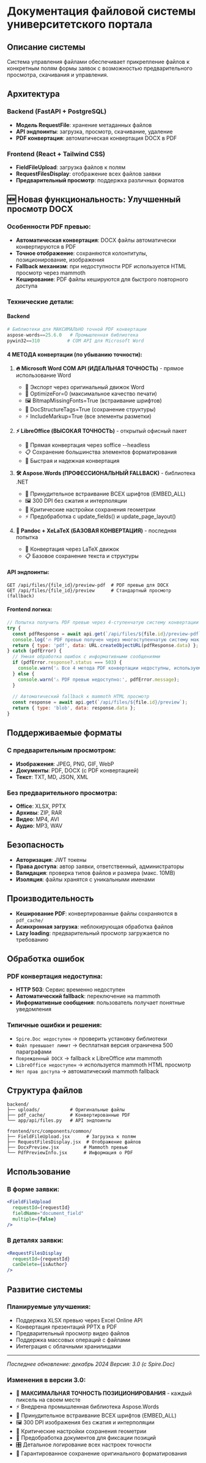 # Документация файловой системы университетского портала

## Описание системы

Система управления файлами обеспечивает прикрепление файлов к конкретным полям формы заявок с возможностью предварительного просмотра, скачивания и управления.

## Архитектура

### Backend (FastAPI + PostgreSQL)
- **Модель RequestFile**: хранение метаданных файлов
- **API эндпоинты**: загрузка, просмотр, скачивание, удаление
- **PDF конвертация**: автоматическая конвертация DOCX в PDF

### Frontend (React + Tailwind CSS)
- **FieldFileUpload**: загрузка файлов к полям
- **RequestFilesDisplay**: отображение всех файлов заявки
- **Предварительный просмотр**: поддержка различных форматов

## 🆕 Новая функциональность: Улучшенный просмотр DOCX

### Особенности PDF превью:
- **Автоматическая конвертация**: DOCX файлы автоматически конвертируются в PDF
- **Точное отображение**: сохраняются колонтитулы, позиционирование, изображения
- **Fallback механизм**: при недоступности PDF используется HTML просмотр через mammoth
- **Кеширование**: PDF файлы кешируются для быстрого повторного доступа

### Технические детали:

#### Backend
```python
# Библиотеки для МАКСИМАЛЬНО точной PDF конвертации
aspose-words==25.6.0   # Промышленная библиотека
pywin32==310          # COM API для Microsoft Word
```

#### 4 МЕТОДА конвертации (по убыванию точности):
1. **🔥 Microsoft Word COM API (ИДЕАЛЬНАЯ ТОЧНОСТЬ)** - прямое использование Word
   - 🎯 Экспорт через оригинальный движок Word
   - 💎 OptimizeFor=0 (максимальное качество печати)
   - 🖼️ BitmapMissingFonts=True (встраивание шрифтов)
   - 📐 DocStructureTags=True (сохранение структуры)
   - ⚡ IncludeMarkup=True (все элементы разметки)

2. **⚡ LibreOffice (ВЫСОКАЯ ТОЧНОСТЬ)** - открытый офисный пакет
   - 🔄 Прямая конвертация через soffice --headless
   - 📋 Сохранение большинства элементов форматирования
   - 🚀 Быстрая и надежная конвертация

3. **🛠️ Aspose.Words (ПРОФЕССИОНАЛЬНЫЙ FALLBACK)** - библиотека .NET
   - 💎 Принудительное встраивание ВСЕХ шрифтов (EMBED_ALL)
   - 🖼️ 300 DPI без сжатия и интерполяции
   - 📐 Критические настройки сохранения геометрии
   - ⚡ Предобработка с update_fields() и update_page_layout()

4. **📝 Pandoc + XeLaTeX (БАЗОВАЯ КОНВЕРТАЦИЯ)** - последняя попытка
   - 🔄 Конвертация через LaTeX движок
   - 📋 Базовое сохранение текста и структуры

#### API эндпоинты:
```
GET /api/files/{file_id}/preview-pdf  # PDF превью для DOCX
GET /api/files/{file_id}/preview      # Стандартный просмотр (fallback)
```

#### Frontend логика:
```javascript
// Попытка получить PDF превью через 4-ступенчатую систему конвертации
try {
  const pdfResponse = await api.get(`/api/files/${file.id}/preview-pdf`);
  console.log('🔥 PDF превью получен через многоступенчатую систему максимальной точности');
  return { type: 'pdf', data: URL.createObjectURL(pdfResponse.data) };
} catch (pdfError) {
  // Умная обработка ошибок с информативными сообщениями
  if (pdfError.response?.status === 503) {
    console.warn('⚠️ Все 4 метода PDF конвертации недоступны, используем mammoth');
  } else {
    console.warn('⚠️ PDF превью недоступно:', pdfError.message);
  }
  
  // Автоматический fallback к mammoth HTML просмотр
  const response = await api.get(`/api/files/${file.id}/preview`);
  return { type: 'blob', data: response.data };
}
```

## Поддерживаемые форматы

### С предварительным просмотром:
- **Изображения**: JPEG, PNG, GIF, WebP
- **Документы**: PDF, DOCX (с PDF конвертацией)
- **Текст**: TXT, MD, JSON, XML

### Без предварительного просмотра:
- **Office**: XLSX, PPTX
- **Архивы**: ZIP, RAR
- **Видео**: MP4, AVI
- **Аудио**: MP3, WAV

## Безопасность

- **Авторизация**: JWT токены
- **Права доступа**: автор заявки, ответственный, администраторы
- **Валидация**: проверка типов файлов и размера (макс. 10MB)
- **Изоляция**: файлы хранятся с уникальными именами

## Производительность

- **Кеширование PDF**: конвертированные файлы сохраняются в `pdf_cache/`
- **Асинхронная загрузка**: неблокирующая обработка файлов
- **Lazy loading**: предварительный просмотр загружается по требованию

## Обработка ошибок

### PDF конвертация недоступна:
- **HTTP 503**: Сервис временно недоступен  
- **Автоматический fallback**: переключение на mammoth
- **Информативные сообщения**: пользователь получает понятные уведомления

### Типичные ошибки и решения:
- `Spire.Doc недоступен` → проверить установку библиотеки
- `Файл превышает лимит` → бесплатная версия ограничена 500 параграфами
- `Поврежденный DOCX` → fallback к LibreOffice или mammoth
- `LibreOffice недоступен` → используется mammoth HTML просмотр
- `Нет прав доступа` → автоматический mammoth fallback

## Структура файлов

```
backend/
├── uploads/           # Оригинальные файлы
├── pdf_cache/         # Конвертированные PDF
└── app/api/files.py   # API эндпоинты

frontend/src/components/common/
├── FieldFileUpload.jsx      # Загрузка к полям
├── RequestFilesDisplay.jsx  # Отображение файлов
├── DocxPreview.jsx         # Mammoth превью
└── PdfPreviewInfo.jsx      # Информация о PDF
```

## Использование

### В форме заявки:
```jsx
<FieldFileUpload 
  requestId={requestId}
  fieldName="document_field"
  multiple={false}
/>
```

### В деталях заявки:
```jsx
<RequestFilesDisplay 
  requestId={requestId}
  canDelete={isAuthor}
/>
```

## Развитие системы

### Планируемые улучшения:
- Поддержка XLSX превью через Excel Online API
- Конвертация презентаций PPTX в PDF
- Предварительный просмотр видео файлов
- Поддержка массовых операций с файлами
- Интеграция с облачными хранилищами

---

*Последнее обновление: декабрь 2024*
*Версия: 3.0 (с Spire.Doc)*

### Изменения в версии 3.0:
- 🎯 **МАКСИМАЛЬНАЯ ТОЧНОСТЬ ПОЗИЦИОНИРОВАНИЯ** - каждый пиксель на своем месте
- ⚡ Внедрена промышленная библиотека Aspose.Words
- 💎 Принудительное встраивание ВСЕХ шрифтов (EMBED_ALL)
- 🖼️ 300 DPI изображения без сжатия и интерполяции  
- 📐 Критические настройки сохранения геометрии
- 🔧 Предобработка документов для фиксации позиций
- 🎛️ Детальное логирование всех настроек точности
- 🚀 Гарантированное сохранение оригинального форматирования 